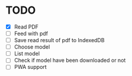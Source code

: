 # TODO 

- [x] Read PDF
- [ ] Feed with pdf
- [ ] Save read result of pdf to IndexedDB
- [ ] Choose model
- [ ] List model 
- [ ] Check if model have been downloaded or not
- [ ] PWA support